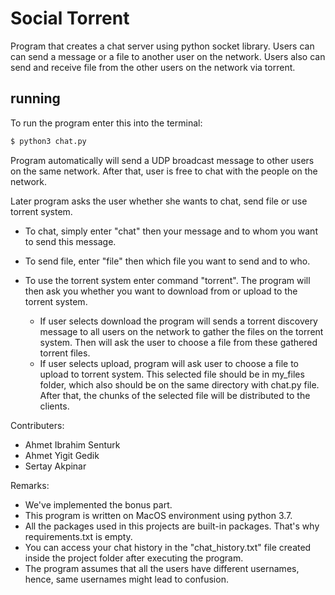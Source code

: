 # Social Torrent

Program that creates a chat server using python socket library. Users can can send a message or a file to another user on the network. 
Users also can send and receive file from the other users on the network via torrent. 

## running

To run the program enter this into the terminal:


```sh
$ python3 chat.py
```

Program automatically will send a UDP broadcast message to other users on the same network. After that, user is free to chat with the people on the network.

Later program asks the user whether she wants to chat, send file or use torrent system. 

- To chat, simply enter "chat" then your message and to whom you want to send this message. 

- To send file, enter "file" then which file you want to send and to who.

- To use the torrent system enter command "torrent". The program will then ask you whether you want to download from or upload to the torrent system.
  - If user selects download the program will sends a torrent discovery message to all users on the network to gather the files on the torrent system.
Then will ask the user to choose a file from these gathered torrent files. 
  - If user selects upload, program will ask user to choose a file to upload to torrent system. This selected file should be in my_files folder, which also 
should be on the same directory with chat.py file. After that, the chunks of the selected file will be distributed to the clients.

Contributers: 

- Ahmet Ibrahim Senturk
- Ahmet Yigit Gedik
- Sertay Akpinar

Remarks:
- We've implemented the bonus part.
- This program is written on MacOS environment using python 3.7.
- All the packages used in this projects are built-in packages. That's why requirements.txt is empty. 
- You can access your chat history in the "chat_history.txt" file created inside the project folder after executing the program.
- The program assumes that all the users have different usernames, hence, same usernames might lead to confusion. 
